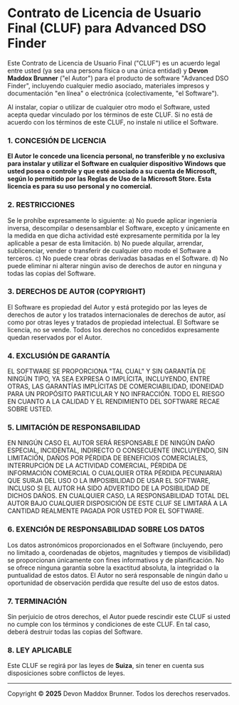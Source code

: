 # Contrato de Licencia de Usuario Final (CLUF) para Advanced DSO Finder

Este Contrato de Licencia de Usuario Final ("CLUF") es un acuerdo legal entre usted (ya sea una persona física o una única entidad) y **Devon Maddox Brunner** ("el Autor") para el producto de software "Advanced DSO Finder", incluyendo cualquier medio asociado, materiales impresos y documentación "en línea" o electrónica (colectivamente, "el Software").

Al instalar, copiar o utilizar de cualquier otro modo el Software, usted acepta quedar vinculado por los términos de este CLUF. Si no está de acuerdo con los términos de este CLUF, no instale ni utilice el Software.

### 1. CONCESIÓN DE LICENCIA
**El Autor le concede una licencia personal, no transferible y no exclusiva para instalar y utilizar el Software en cualquier dispositivo Windows que usted posea o controle y que esté asociado a su cuenta de Microsoft, según lo permitido por las Reglas de Uso de la Microsoft Store. Esta licencia es para su uso personal y no comercial.**

### 2. RESTRICCIONES
Se le prohíbe expresamente lo siguiente:
a) No puede aplicar ingeniería inversa, descompilar o desensamblar el Software, excepto y únicamente en la medida en que dicha actividad esté expresamente permitida por la ley aplicable a pesar de esta limitación.
b) No puede alquilar, arrendar, sublicenciar, vender o transferir de cualquier otro modo el Software a terceros.
c) No puede crear obras derivadas basadas en el Software.
d) No puede eliminar ni alterar ningún aviso de derechos de autor en ninguna y todas las copias del Software.

### 3. DERECHOS DE AUTOR (COPYRIGHT)
El Software es propiedad del Autor y está protegido por las leyes de derechos de autor y los tratados internacionales de derechos de autor, así como por otras leyes y tratados de propiedad intelectual. El Software se licencia, no se vende. Todos los derechos no concedidos expresamente quedan reservados por el Autor.

### 4. EXCLUSIÓN DE GARANTÍA
EL SOFTWARE SE PROPORCIONA "TAL CUAL" Y SIN GARANTÍA DE NINGÚN TIPO, YA SEA EXPRESA O IMPLÍCITA, INCLUYENDO, ENTRE OTRAS, LAS GARANTÍAS IMPLÍCITAS DE COMERCIABILIDAD, IDONEIDAD PARA UN PROPÓSITO PARTICULAR Y NO INFRACCIÓN. TODO EL RIESGO EN CUANTO A LA CALIDAD Y EL RENDIMIENTO DEL SOFTWARE RECAE SOBRE USTED.

### 5. LIMITACIÓN DE RESPONSABILIDAD
EN NINGÚN CASO EL AUTOR SERÁ RESPONSABLE DE NINGÚN DAÑO ESPECIAL, INCIDENTAL, INDIRECTO O CONSECUENTE (INCLUYENDO, SIN LIMITACIÓN, DAÑOS POR PÉRDIDA DE BENEFICIOS COMERCIALES, INTERRUPCIÓN DE LA ACTIVIDAD COMERCIAL, PÉRDIDA DE INFORMACIÓN COMERCIAL O CUALQUIER OTRA PÉRDIDA PECUNIARIA) QUE SURJA DEL USO O LA IMPOSIBILIDAD DE USAR EL SOFTWARE, INCLUSO SI EL AUTOR HA SIDO ADVERTIDO DE LA POSIBILIDAD DE DICHOS DAÑOS. EN CUALQUIER CASO, LA RESPONSABILIDAD TOTAL DEL AUTOR BAJO CUALQUIER DISPOSICIÓN DE ESTE CLUF SE LIMITARÁ A LA CANTIDAD REALMENTE PAGADA POR USTED POR EL SOFTWARE.

### 6. EXENCIÓN DE RESPONSABILIDAD SOBRE LOS DATOS
Los datos astronómicos proporcionados en el Software (incluyendo, pero no limitado a, coordenadas de objetos, magnitudes y tiempos de visibilidad) se proporcionan únicamente con fines informativos y de planificación. No se ofrece ninguna garantía sobre la exactitud absoluta, la integridad o la puntualidad de estos datos. El Autor no será responsable de ningún daño u oportunidad de observación perdida que resulte del uso de estos datos.

### 7. TERMINACIÓN
Sin perjuicio de otros derechos, el Autor puede rescindir este CLUF si usted no cumple con los términos y condiciones de este CLUF. En tal caso, deberá destruir todas las copias del Software.

### 8. LEY APLICABLE
Este CLUF se regirá por las leyes de **Suiza**, sin tener en cuenta sus disposiciones sobre conflictos de leyes.

---
Copyright © **2025** Devon Maddox Brunner. Todos los derechos reservados.
